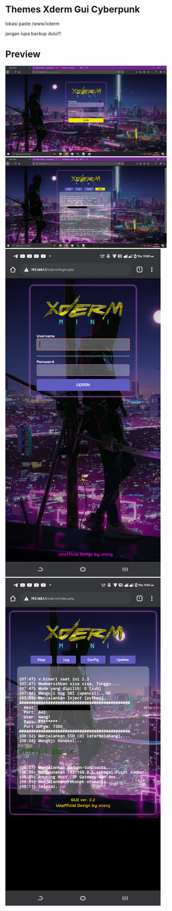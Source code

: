 # Themes Xderm Gui Cyberpunk
lokasi paste
/www/xderm

jangan lupa backup dulu!!!

# Preview

<img src="https://raw.githubusercontent.com/Haris131/theme-xderm/main/Cyberpunk/Preview/1.png"/>

<img src="https://raw.githubusercontent.com/Haris131/theme-xderm/main/Cyberpunk/Preview/2.png"/>

<img src="https://raw.githubusercontent.com/Haris131/theme-xderm/main/Cyberpunk/Preview/3.png"/>

<img src="https://raw.githubusercontent.com/Haris131/theme-xderm/main/Cyberpunk/Preview/4.png"/>
